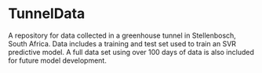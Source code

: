 # TunnelData
A repository for data collected in a greenhouse tunnel in Stellenbosch, South Africa. Data includes a training and test set used to train an SVR predictive model. A full data set using over 100 days of data is also included for future model development. 
